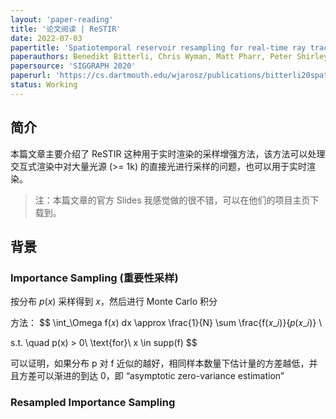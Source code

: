 ```yaml
---
layout: 'paper-reading'
title: '论文阅读 | ReSTIR'
date: 2022-07-03
papertitle: 'Spatiotemporal reservoir resampling for real-time ray tracing with dynamic direct lighting'
paperauthors: Benedikt Bitterli, Chris Wyman, Matt Pharr, Peter Shirley, Aaron Lefohn, Wojciech Jarosz
papersource: 'SIGGRAPH 2020'
paperurl: 'https://cs.dartmouth.edu/wjarosz/publications/bitterli20spatiotemporal.html'
status: Working
---
```


## 简介

本篇文章主要介绍了 ReSTIR 这种用于实时渲染的采样增强方法，该方法可以处理交互式渲染中对大量光源 (>= 1k) 的直接光进行采样的问题，也可以用于实时渲染。

> 注：本篇文章的官方 Slides 我感觉做的很不错，可以在他们的项目主页下载到。

## 背景

### Importance Sampling (重要性采样)

按分布 $p(x)$ 采样得到 $x$，然后进行 Monte Carlo 积分

方法：
$$
\int_\Omega f(𝑥) dx \approx \frac{1}{N} \sum \frac{f(𝑥_𝑖)}{𝑝(𝑥_𝑖)} \\

s.t.  \quad p(x) > 0\ \text{for}\ x \in supp(f)
$$

可以证明，如果分布 p 对 f 近似的越好，相同样本数量下估计量的方差越低，并且方差可以渐进的到达 0，即 “asymptotic zero-variance estimation”

### Resampled Importance Sampling

